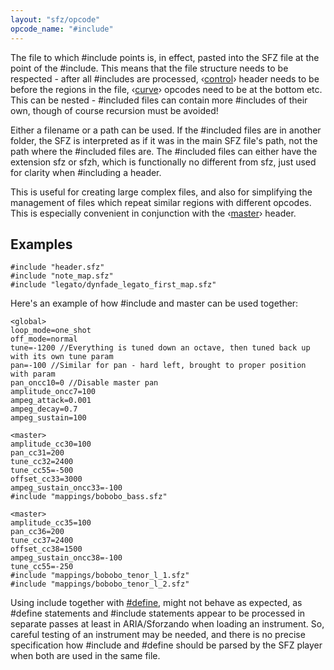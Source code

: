 ```yaml
---
layout: "sfz/opcode"
opcode_name: "#include"
---
```

The file to which #include points is, in effect,
pasted into the SFZ file at the point of the #include. This means that
the file structure needs to be respected - after all #includes are processed,
‹[control](/headers/control)› header needs to be before the regions in the file,
‹[curve](/headers/curve)› opcodes need to be at the bottom etc. This can be
nested - #included files can contain more #includes of their own,
though of course recursion must be avoided!

Either a filename or a path can be used. If the #included files are in another
folder, the SFZ is interpreted as if it was in the main SFZ file's path, not the
path where the #included files are. The #included files can either have the
extension sfz or sfzh, which is functionally no different from sfz, just used
for clarity when #including a header.

This is useful for creating large complex files, and also for simplifying the
management of files which repeat similar regions with different opcodes. This is
especially convenient in conjunction with the ‹[master](/headers/master)› header.

## Examples

```
#include "header.sfz"
#include "note_map.sfz"
#include "legato/dynfade_legato_first_map.sfz"
```

Here's an example of how #include and master can be used together:

```
<global>
loop_mode=one_shot
off_mode=normal
tune=-1200 //Everything is tuned down an octave, then tuned back up with its own tune param
pan=-100 //Similar for pan - hard left, brought to proper position with param
pan_oncc10=0 //Disable master pan
amplitude_oncc7=100
ampeg_attack=0.001
ampeg_decay=0.7
ampeg_sustain=100

<master>
amplitude_cc30=100
pan_cc31=200
tune_cc32=2400
tune_cc55=-500
offset_cc33=3000
ampeg_sustain_oncc33=-100
#include "mappings/bobobo_bass.sfz"

<master>
amplitude_cc35=100
pan_cc36=200
tune_cc37=2400
offset_cc38=1500
ampeg_sustain_oncc38=-100
tune_cc55=-250
#include "mappings/bobobo_tenor_l_1.sfz"
#include "mappings/bobobo_tenor_l_2.sfz"
```

Using include together with [#define](/opcodes/define), might not behave as expected,
as #define statements and #include statements appear to be processed in separate passes
at least in ARIA/Sforzando when loading an instrument. So, careful testing of
an instrument may be needed, and there is no precise specification how #include
and #define should be parsed by the SFZ player when both are used in the same file.
